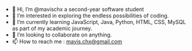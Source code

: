 - 👋 Hi, I’m @mavischx a second-year software student 
- 👀 I’m interested in exploring the endless possibilities of coding.
- 🌱 I’m currently learning JavaScript, Java, Python, HTML, CSS, MySQL as part of my academic journey.
- 💞️ I’m looking to collaborate on anything.
- 📫 How to reach me : mavis.chx@gmail.com


